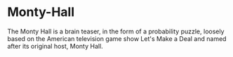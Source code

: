 # Monty-Hall
The Monty Hall is a brain teaser, in the form of a probability puzzle, loosely based on the American television game show Let's Make a Deal and named after its original host, Monty Hall.
